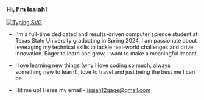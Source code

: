 ### Hi, I'm Isaiah!

[![Typing SVG](https://readme-typing-svg.demolab.com/?lines=Passonite+about+making+the+world+a+better+place;One+line+of+code+at+a+time;&width=800)](https://git.io/typing-svg)

- I'm a full-time dedicated and results-driven computer science student at Texas State University graduating in Spring 2024, I am passionate about leveraging my technical skills to tackle real-world challenges and drive innovation. Eager to learn and grow, I want to make a meaningful impact.

- I love learning new things (why I love coding so much, always something new to learn!), love to travel and just being the best me I can be.

- Hit me up! Heres my email - isaiah12gage@gmail.com

